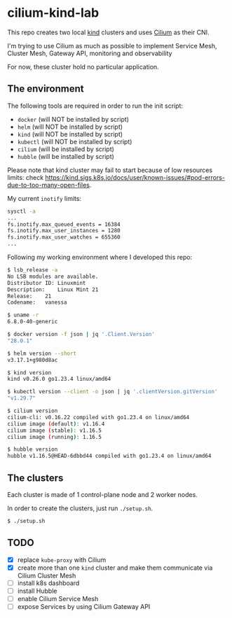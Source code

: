 # cilium-kind-lab

This repo creates two local [kind](https://kind.sigs.k8s.io/) clusters and uses [Cilium](https://cilium.io/) 
as their CNI.

I'm trying to use Cilium as much as possible to implement Service Mesh, Cluster 
Mesh, Gateway API, monitoring and observability

For now, these cluster hold no particular application.

## The environment

The following tools are required in order to run the init script:

- `docker`  (will NOT be installed by script)
- `helm`    (will NOT be installed by script)
- `kind`    (will NOT be installed by script)
- `kubectl` (will NOT be installed by script)
- `cilium`  (will be installed by script)
- `hubble`  (will be installed by script)

Please note that kind cluster may fail to start because of low resources limits: 
check https://kind.sigs.k8s.io/docs/user/known-issues/#pod-errors-due-to-too-many-open-files.

My current `inotify` limits:

```bash
sysctl -a
...
fs.inotify.max_queued_events = 16384
fs.inotify.max_user_instances = 1280
fs.inotify.max_user_watches = 655360
...
```

Following my working environment where I developed this repo:

```bash
$ lsb_release -a
No LSB modules are available.
Distributor ID:	Linuxmint
Description:	Linux Mint 21
Release:	21
Codename:	vanessa

$ uname -r
6.8.0-40-generic

$ docker version -f json | jq '.Client.Version'
"28.0.1"

$ helm version --short
v3.17.1+g980d8ac

$ kind version
kind v0.26.0 go1.23.4 linux/amd64

$ kubectl version --client -o json | jq '.clientVersion.gitVersion'
"v1.29.7"

$ cilium version
cilium-cli: v0.16.22 compiled with go1.23.4 on linux/amd64
cilium image (default): v1.16.4
cilium image (stable): v1.16.5
cilium image (running): 1.16.5

$ hubble version
hubble v1.16.5@HEAD-6dbbd44 compiled with go1.23.4 on linux/amd64
```

## The clusters

Each cluster is made of 1 control-plane node and 2 worker nodes.

In order to create the clusters, just run `./setup.sh`.

```bash
$ ./setup.sh
```

## TODO

- [X] replace `kube-proxy` with Cilium
- [X] create more than one `kind` cluster and make them communicate via Cilium Cluster Mesh
- [ ] install k8s dashboard
- [ ] install Hubble 
- [ ] enable Cilium Service Mesh
- [ ] expose Services by using Cilium Gateway API